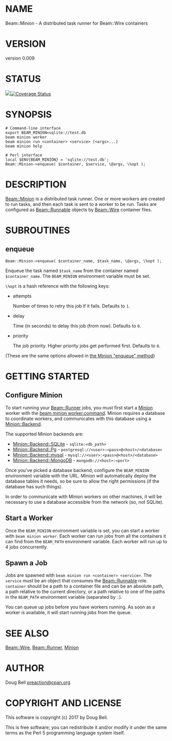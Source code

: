 # NAME

Beam::Minion - A distributed task runner for Beam::Wire containers

# VERSION

version 0.009

# STATUS

<a href="https://travis-ci.org/preaction/Beam-Minion"><img src="https://travis-ci.org/preaction/Beam-Minion.svg?branch=master"></a><a href="https://coveralls.io/r/preaction/Beam-Minion"><img src="https://coveralls.io/repos/preaction/Beam-Minion/badge.png" alt="Coverage Status" /></a>

# SYNOPSIS

    # Command-line interface
    export BEAM_MINION=sqlite://test.db
    beam minion worker
    beam minion run <container> <service> [<args>...]
    beam minion help

    # Perl interface
    local $ENV{BEAM_MINION} = 'sqlite://test.db';
    Beam::Minion->enqueue( $container, $service, \@args, \%opt );

# DESCRIPTION

[Beam::Minion](https://metacpan.org/pod/Beam::Minion) is a distributed task runner. One or more workers are
created to run tasks, and then each task is sent to a worker to be run.
Tasks are configured as [Beam::Runnable](https://metacpan.org/pod/Beam::Runnable) objects by [Beam::Wire](https://metacpan.org/pod/Beam::Wire)
container files.

# SUBROUTINES

## enqueue

    Beam::Minion->enqueue( $container_name, $task_name, \@args, \%opt );

Enqueue the task named `$task_name` from the container named `$container_name`.
The `BEAM_MINION` environment variable must be set.

`\%opt` is a hash reference with the following keys:

- attempts

    Number of times to retry this job if it fails. Defaults to `1`.

- delay

    Time (in seconds) to delay this job (from now). Defaults to `0`.

- priority

    The job priority. Higher priority jobs get performed first. Defaults to `0`.

(These are the same options allowed in [the Minion "enqueue"
method](http://mojolicious.org/perldoc/Minion#enqueue1))

# GETTING STARTED

## Configure Minion

To start running your [Beam::Runner](https://metacpan.org/pod/Beam::Runner) jobs, you must first start
a [Minion](https://metacpan.org/pod/Minion) worker with the [beam minion
worker.command](https://metacpan.org/pod/Beam::Minion::Command::worker).  Minion requires
a database to coordinate workers, and communicates with this database
using a [Minion::Backend](https://metacpan.org/pod/Minion::Backend).

The supported Minion backends are:

- [Minion::Backend::SQLite](https://metacpan.org/pod/Minion::Backend::SQLite) - `sqlite:<db_path>`
- [Minion::Backend::Pg](https://metacpan.org/pod/Minion::Backend::Pg) - `postgresql://<user>:<pass>@<host>/<database>`
- [Minion::Backend::mysql](https://metacpan.org/pod/Minion::Backend::mysql) - `mysql://<user>:<pass>@<host>/<database>`
- [Minion::Backend::MongoDB](https://metacpan.org/pod/Minion::Backend::MongoDB) - `mongodb://<host>:<port>`

Once you've picked a database backend, configure the `BEAM_MINION`
environment variable with the URL. Minion will automatically deploy the
database tables it needs, so be sure to allow the right permissions (if
the database has such things).

In order to communicate with Minion workers on other machines, it will
be necessary to use a database accessible from the network (so, not
SQLite).

## Start a Worker

Once the `BEAM_MINION` environment variable is set, you can start
a worker with `beam minion worker`. Each worker can run jobs from
all the containers it can find from the `BEAM_PATH` environment
variable. Each worker will run up to 4 jobs concurrently.

## Spawn a Job

Jobs are spawned with `beam minion run <container> <service>`.
The `service` must be an object that consumes the [Beam::Runnable](https://metacpan.org/pod/Beam::Runnable)
role. `container` should be a path to a container file and can be
an absolute path, a path relative to the current directory, or a
path relative to one of the paths in the `BEAM_PATH` environment
variable (separated by `:`).

You can queue up jobs before you have workers running. As soon as
a worker is available, it will start running jobs from the queue.

# SEE ALSO

[Beam::Wire](https://metacpan.org/pod/Beam::Wire), [Beam::Runner](https://metacpan.org/pod/Beam::Runner), [Minion](https://metacpan.org/pod/Minion)

# AUTHOR

Doug Bell <preaction@cpan.org>

# COPYRIGHT AND LICENSE

This software is copyright (c) 2017 by Doug Bell.

This is free software; you can redistribute it and/or modify it under
the same terms as the Perl 5 programming language system itself.
